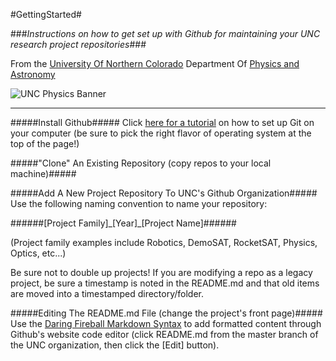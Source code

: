 #GettingStarted#

###_Instructions on how to get set up with Github for maintaining your UNC research project repositories_###

From the [University Of Northern Colorado](http://www.unco.edu/) Department Of [Physics and Astronomy](http://www.unco.edu/nhs/physics/)

![UNC Physics Banner](http://www.unco.edu/nhs/physics/assets/images/UNC_physics_bear_sand.gif)

--------------------

#####Install Github#####
Click [here for a tutorial](https://help.github.com/articles/set-up-git) on how to set up Git on your computer (be sure to pick the right flavor of operating system at the top of the page!)

#####"Clone" An Existing Repository (copy repos to your local machine)#####


#####Add A New Project Repository To UNC's Github Organization#####
Use the following naming convention to name your repository: 

######[Project Family]\_[Year]\_[Project Name]######

(Project family examples include Robotics, DemoSAT, RocketSAT, Physics, Optics, etc...)

Be sure not to double up projects! If you are modifying a repo as a legacy project, be sure a timestamp is noted in the README.md and that old items are moved into a timestamped directory/folder.

#####Editing The README.md File (change the project's front page)#####
Use the [Daring Fireball Markdown Syntax](http://daringfireball.net/projects/markdown/syntax) to add formatted content through Github's website code editor (click README.md from the master branch of the UNC organization, then click the [Edit] button).
